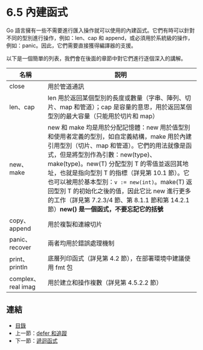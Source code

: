 # 6.5 內建函式

Go 語言擁有一些不需要進行匯入操作就可以使用的內建函式。它們有時可以針對不同的型別進行操作，例如：len、cap 和 append，或必須用於系統級的操作，例如：panic。因此，它們需要直接獲得編譯器的支援。

以下是一個簡單的列表，我們會在後面的章節中對它們進行逐個深入的講解。

|名稱|説明|
|---|---|
|close|用於管道通訊|
|len、cap|len 用於返回某個型別的長度或數量（字串、陣列、切片、map 和管道）；cap 是容量的意思，用於返回某個型別的最大容量（只能用於切片和 map）|
|new、make|new 和 make 均是用於分配記憶體：new 用於值型別和使用者定義的型別，如自定義結構，make 用於內建引用型別（切片、map 和管道）。它們的用法就像是函式，但是將型別作為引數：new(type)、make(type)。new(T) 分配型別 T 的零值並返回其地址，也就是指向型別 T 的指標（詳見第 10.1 節）。它也可以被用於基本型別：`v := new(int)`。make(T) 返回型別 T 的初始化之後的值，因此它比 new 進行更多的工作（詳見第 7.2.3/4 節、第 8.1.1 節和第 14.2.1 節）**new() 是一個函式，不要忘記它的括號**|
|copy、append|用於複製和連線切片|
|panic、recover|兩者均用於錯誤處理機制|
|print、println|底層列印函式（詳見第 4.2 節），在部署環境中建議使用 fmt 包|
|complex、real imag|用於建立和操作複數（詳見第 4.5.2.2 節）|

## 連結

- [目錄](directory.md)
- 上一節：[defer 和追蹤](06.4.md)
- 下一節：[遞迴函式](06.6.md)